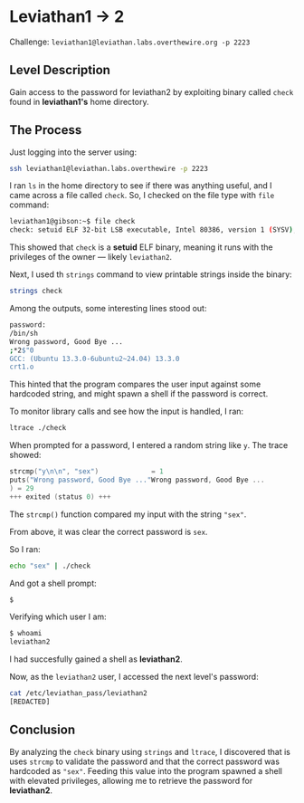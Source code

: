 # Leviathan1 -> 2

Challenge: `leviathan1@leviathan.labs.overthewire.org -p 2223`


## Level Description

Gain access to the password for leviathan2 by exploiting binary called `check` found in **leviathan1's** home directory.

## The Process

Just logging into the server using:
```bash
ssh leviathan1@leviathan.labs.overthewire -p 2223
```

I ran `ls` in the home directory to see if there was anything useful, and I came across a file called `check`.
So, I checked on the file type with `file` command:
```bash
leviathan1@gibson:~$ file check
check: setuid ELF 32-bit LSB executable, Intel 80386, version 1 (SYSV), dynamically linked, interpreter /lib/ld-linux.so.2, BuildID[sha1]=990fa9b7d511205601669835610d587780d0195e, for GNU/Linux 3.2.0, not stripped
```
This showed that `check` is a **setuid** ELF binary, meaning it runs with the privileges of the owner — likely `leviathan2`.

Next, I used th `strings` command to view printable strings inside the binary:
```bash
strings check
```
Among the outputs, some interesting lines stood out:
```bash
password:
/bin/sh
Wrong password, Good Bye ...
;*2$"0
GCC: (Ubuntu 13.3.0-6ubuntu2~24.04) 13.3.0
crt1.o
```
This hinted that the program compares the user input against some hardcoded string, and might spawn a shell if the password is correct.

To monitor library calls and see how the input is handled, I ran:
```bash
ltrace ./check
```
When prompted for a password, I entered a random string like `y`. The trace showed:
```c
strcmp("y\n\n", "sex")             = 1
puts("Wrong password, Good Bye ..."Wrong password, Good Bye ...
) = 29
+++ exited (status 0) +++
```
The `strcmp()` function compared my input with the string `"sex"`.

From above, it was clear the correct password is `sex`.

So I ran:
```bash
echo "sex" | ./check
```

And got a shell prompt:
```sh
$
```

Verifying which user I am:
```sh
$ whoami
leviathan2
```
I had succesfully gained a shell as **leviathan2**.

Now, as the `leviathan2` user, I accessed the next level's password:
```sh
cat /etc/leviathan_pass/leviathan2
[REDACTED]
```

## Conclusion
By analyzing the `check` binary using `strings` and `ltrace`, I discovered that is uses `strcmp` to validate the password and that the correct password was hardcoded as `"sex"`. Feeding this value into the program spawned a shell with elevated privileges, allowing me to retrieve the password for **leviathan2**.
